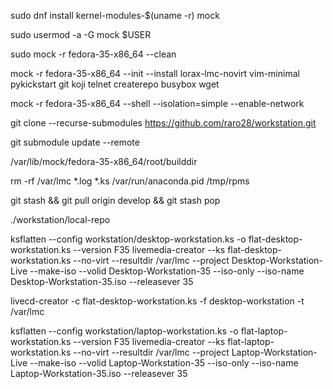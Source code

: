 sudo dnf install kernel-modules-$(uname -r) mock

sudo usermod -a -G mock $USER

sudo mock -r fedora-35-x86_64 --clean

mock -r fedora-35-x86_64 --init --install lorax-lmc-novirt vim-minimal pykickstart git koji telnet createrepo busybox wget

mock -r fedora-35-x86_64 --shell --isolation=simple --enable-network 

git clone --recurse-submodules https://github.com/raro28/workstation.git

git submodule update --remote

/var/lib/mock/fedora-35-x86_64/root/builddir

rm -rf /var/lmc *.log *.ks /var/run/anaconda.pid /tmp/rpms

git stash && git pull origin develop && git stash pop

./workstation/local-repo
 
ksflatten --config workstation/desktop-workstation.ks -o flat-desktop-workstation.ks --version F35
livemedia-creator --ks flat-desktop-workstation.ks --no-virt --resultdir /var/lmc --project Desktop-Workstation-Live --make-iso --volid Desktop-Workstation-35 --iso-only --iso-name Desktop-Workstation-35.iso --releasever 35

livecd-creator -c flat-desktop-workstation.ks -f desktop-workstation -t /var/lmc

ksflatten --config workstation/laptop-workstation.ks -o flat-laptop-workstation.ks --version F35
livemedia-creator --ks flat-laptop-workstation.ks --no-virt --resultdir /var/lmc --project Laptop-Workstation-Live --make-iso --volid Laptop-Workstation-35 --iso-only --iso-name Laptop-Workstation-35.iso --releasever 35